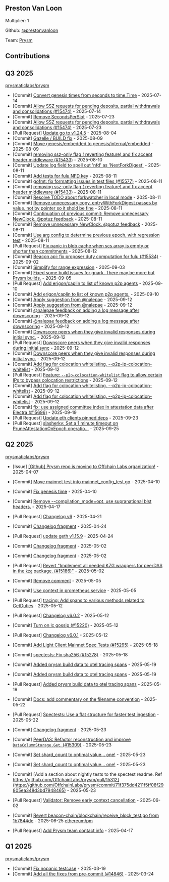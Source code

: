 
## Preston Van Loon
Multiplier: 1

Github: [@prestonvanloon](https://github.com/prestonvanloon)

Team: [Prysm](https://github.com/Prysmaticlabs/Prysm/pulls?q=author%3Aprestonvanloon)

## Contributions

## Q3 2025


[prysmaticlabs/prysm](https://github.com/prysmaticlabs/prysm)
* [Commit] [Convert genesis times from seconds to time.Time](https://github.com/OffchainLabs/prysm/commit/017e6edbf168e7f9e3953e30b647e10d25ac854a) - 2025-07-14
* [Commit] [Allow SSZ requests for pending deposits, partial withdrawals and consolidations (#15474)](https://github.com/OffchainLabs/prysm/commit/961ea054543adcf68a84c0c198e9ef2d841a8ee4) - 2025-07-14
* [Commit] [Remove SecondsPerSlot](https://github.com/OffchainLabs/prysm/commit/0fad6505982918b2a182cbad0d6a81eb038840bf) - 2025-07-23
* [Commit] [Allow SSZ requests for pending deposits, partial withdrawals and consolidations (#15474)](https://github.com/OffchainLabs/prysm/commit/961ea054543adcf68a84c0c198e9ef2d841a8ee4) - 2025-07-23
* [Pull Request] [Update go to v1.24.5](https://github.com/OffchainLabs/prysm/pull/15561) - 2025-08-04
* [Commit] [Gazelle / BUILD fix](https://github.com/OffchainLabs/prysm/commit/1ad0c93b24c4b1058bd7801b40e3acb960c01a90) - 2025-08-09
* [Commit] [Move genesis/embedded to genesis/internal/embedded](https://github.com/OffchainLabs/prysm/commit/f3b88dcc10ed4c41bee001aac75141b8f8e256f7) - 2025-08-09
* [Commit] [removing ssz-only flag ( reverting feature) and fix accept header middleware (#15433)](https://github.com/OffchainLabs/prysm/commit/77958022e7a6af74196855f053498d4a7172ea78) - 2025-08-10
* [Commit] [Update log field to spell out 'nfd' as 'NextForkDigest'](https://github.com/OffchainLabs/prysm/commit/42fb56e4986ce8bce968880e37fe6d40d03d5d9c) - 2025-08-11
* [Commit] [Add tests for fulu NFD key](https://github.com/OffchainLabs/prysm/commit/57d44bd33d73e5a9e9649d7dc3ec596b42929dbd) - 2025-08-11
* [Commit] [gofmt: fix formatting issues in test files (#15577)](https://github.com/OffchainLabs/prysm/commit/f7f992c256a27d92a7c25f6f833edc46a6899dfd) - 2025-08-11
* [Commit] [removing ssz-only flag ( reverting feature) and fix accept header middleware (#15433)](https://github.com/OffchainLabs/prysm/commit/77958022e7a6af74196855f053498d4a7172ea78) - 2025-08-11
* [Commit] [Resolve TODO about forkwatcher in local mode](https://github.com/OffchainLabs/prysm/commit/c1df312949e5b1538d80bfaa4f19281c53c1a023) - 2025-08-11
* [Commit] [Remove unnecessary copy. entryWithForkDigest passes by value, not by pointer so it shold be fine](https://github.com/OffchainLabs/prysm/commit/c1bf8c6fa4f7f418b2a78ad4b34a4107760ffed5) - 2025-08-11
* [Commit] [Continuation of previous commit: Remove unnecessary NewClock. @potuz feedback](https://github.com/OffchainLabs/prysm/commit/67041970b4de947fb1c6cb1f69a8a13e76598a25) - 2025-08-11
* [Commit] [Remove unnecessary NewClock. @potuz feedback](https://github.com/OffchainLabs/prysm/commit/8d31ed5c4a0b916026479bf9e4e51ad8e2773291) - 2025-08-11
* [Commit] [Use arg config to determine previous epoch, with regression test](https://github.com/OffchainLabs/prysm/commit/1a100dfe1648bc658392ee457722528702ee1a8d) - 2025-08-11
* [Pull Request] [Fix panic in blob cache when scs array is empty or shorter than commitments](https://github.com/OffchainLabs/prysm/pull/15581) - 2025-08-12
* [Commit] [Beacon api: fix proposer duty computation for fulu (#15534)](https://github.com/OffchainLabs/prysm/commit/d012ab653c056692cb3747acf827f9a443c01169) - 2025-09-02
* [Commit] [Simplify for range expression](https://github.com/OffchainLabs/prysm/commit/a8cd221a48eea9fa8039d0498287fdb97ce4f713) - 2025-09-03
* [Commit] [Fixed some build issues for gnark. There may be more but Prysm builds.](https://github.com/OffchainLabs/prysm/commit/d487e5c10988fa47cb2bf3b4151b99fb55a247f6) - 2025-09-05
* [Pull Request] [Add erigon/caplin to list of known p2p agents](https://github.com/OffchainLabs/prysm/pull/15678) - 2025-09-10
* [Commit] [Add erigon/caplin to list of known p2p agents.](https://github.com/OffchainLabs/prysm/commit/2973ae136659b9333ffb21ff4c93443bd5bbe840) - 2025-09-10
* [Commit] [Apply suggestion from @nalepae](https://github.com/OffchainLabs/prysm/commit/5c36f613cb79f0ca1eb8557c87536199cdf2a905) - 2025-09-12
* [Commit] [Apply suggestion from @nalepae](https://github.com/OffchainLabs/prysm/commit/1dd303a3e5823507bca14ed020eb6d9f9527838c) - 2025-09-12
* [Commit] [@nalepae feedback on adding a log message after downscoring](https://github.com/OffchainLabs/prysm/commit/56bc8fbcb13f77c2839d6258276cbd2ebc56cb14) - 2025-09-12
* [Commit] [@nalepae feedback on adding a log message after downscoring](https://github.com/OffchainLabs/prysm/commit/99b8d27d1bb5e57f2c65fff5a27313e4f5c7c48c) - 2025-09-12
* [Commit] [Downscore peers when they give invalid responses during initial sync.](https://github.com/OffchainLabs/prysm/commit/dac66337e00be71b07b0e31d9ee81b69b4aa1a46) - 2025-09-12
* [Pull Request] [Downscore peers when they give invalid responses during initial sync](https://github.com/OffchainLabs/prysm/pull/15686) - 2025-09-12
* [Commit] [Downscore peers when they give invalid responses during initial sync.](https://github.com/OffchainLabs/prysm/commit/b72e8aa309730cf5ed1b16b71fdf1551d9dc5910) - 2025-09-12
* [Commit] [Add flag for colocation whitelisting. --p2p-ip-colocation-whitelist](https://github.com/OffchainLabs/prysm/commit/51b270b071e30e89b37e78c31c3444e6071549b7) - 2025-09-12
* [Pull Request] [Feature: `--p2p-colocation-whitelist` flag to allow certain IPs to bypass colocation restrictions](https://github.com/OffchainLabs/prysm/pull/15685) - 2025-09-12
* [Commit] [Add flag for colocation whitelisting. --p2p-ip-colocation-whitelist](https://github.com/OffchainLabs/prysm/commit/a3da31ee5abe3481f4f23e0d3bac0229e8a51ed8) - 2025-09-12
* [Commit] [Add flag for colocation whitelisting. --p2p-ip-colocation-whitelist](https://github.com/OffchainLabs/prysm/commit/4d34adfc771491a7167adcb643023780ed832bb4) - 2025-09-12
* [Commit] [fix: use assigned committee index in attestation data after Electra (#15696)](https://github.com/OffchainLabs/prysm/commit/54991bbc52cb780b24bc06743cbcb6983b00262c) - 2025-09-19
* [Pull Request] [Update eth clients pinned deps](https://github.com/OffchainLabs/prysm/pull/15733) - 2025-09-23
* [Pull Request] [slasherkv: Set a 1 minute timeout on PruneAttestationOnEpoch operatio…](https://github.com/OffchainLabs/prysm/pull/15746) - 2025-09-25
## Q2 2025


[prysmaticlabs/prysm](https://github.com/prysmaticlabs/prysm)
* [Issue] [[Github] Prysm repo is moving to Offchain Labs organization!](https://github.com/prysmaticlabs/prysm/issues/15139) - 2025-04-07
* [Commit] [Move mainnet test into mainnet_config_test.go](https://github.com/OffchainLabs/prysm/commit/13cbb9bdcb02ccd1392a8d694e0abf656e930081) - 2025-04-10
* [Commit] [Fix genesis time](https://github.com/OffchainLabs/prysm/commit/8784332c67440556e937d44ff2ed2c2521ffafb5) - 2025-04-10
* [Commit] [Remove --compilation_mode=opt, use supranational blst headers.](https://github.com/OffchainLabs/prysm/commit/6eeec293cdd93896fde6fec2e0cdece2133db4d9) - 2025-04-17

* [Pull Request] [Changelog v6](https://github.com/OffchainLabs/prysm/pull/15203) - 2025-04-21
* [Commit] [Changelog fragment](https://github.com/OffchainLabs/prysm/commit/4cb3ada7fcf39fbe45016b4bcd049192e4ed3350) - 2025-04-24
* [Pull Request] [update geth v1.15.9](https://github.com/OffchainLabs/prysm/pull/15216) - 2025-04-24
* [Commit] [Changelog fragment](https://github.com/OffchainLabs/prysm/commit/4423b71c9de153ba76a530c38ebd2d3a010338fe) - 2025-05-02
* [Commit] [Changelog fragment](https://github.com/OffchainLabs/prysm/commit/137c929b898f36bf260c816092b44e19f58fbda8) - 2025-05-02
* [Pull Request] [Revert "Implement all needed KZG wrappers for peerDAS in the `kzg` package. (#15186)"](https://github.com/OffchainLabs/prysm/pull/15244) - 2025-05-02
* [Commit] [Remove comment](https://github.com/OffchainLabs/prysm/commit/7d8138a33b80e7b6f068581013f6cdfb7847e51e) - 2025-05-05
* [Commit] [Use context in prometheus service](https://github.com/OffchainLabs/prysm/commit/e7534fbf31b17bfde1931d31a514ae6412d7a6fa) - 2025-05-05
* [Pull Request] [tracing: Add spans to various methods related to GetDuties](https://github.com/OffchainLabs/prysm/pull/15271) - 2025-05-12
* [Pull Request] [Changelog v6.0.2](https://github.com/OffchainLabs/prysm/pull/15270) - 2025-05-12
* [Commit] [Turn on lc gossip (#15220)](https://github.com/OffchainLabs/prysm/commit/6df476835ce68fe3c17c3997fbbf3db7558170bc) - 2025-05-12
* [Pull Request] [Changelog v6.0.1](https://github.com/OffchainLabs/prysm/pull/15269) - 2025-05-12
* [Commit] [Add Light Client Mainnet Spec Tests (#15295)](https://github.com/OffchainLabs/prysm/commit/1dea6857d50484145af49fdbf9c82739e1d478dd) - 2025-05-18
* [Commit] [spectests: Fix sha256 (#15278)](https://github.com/OffchainLabs/prysm/commit/6f9a93ac8906496e9425e0dc918152ac8791c8e5) - 2025-05-18
* [Commit] [Added prysm build data to otel tracing spans](https://github.com/OffchainLabs/prysm/commit/bc4c8fc3803be4671641e1ae3681087728b89c74) - 2025-05-19
* [Commit] [Added prysm build data to otel tracing spans](https://github.com/OffchainLabs/prysm/commit/1f3f650d1c79f3f64d588935c647adfc643a1a63) - 2025-05-19
* [Pull Request] [Added prysm build data to otel tracing spans](https://github.com/OffchainLabs/prysm/pull/15302) - 2025-05-19
* [Commit] [Docs: add commentary on the filename convention](https://github.com/OffchainLabs/prysm/commit/720f85e74cbba5a78125be795bef281da2ee05b5) - 2025-05-22
* [Pull Request] [Spectests: Use a flat structure for faster test ingestion](https://github.com/OffchainLabs/prysm/pull/15313) - 2025-05-22
* [Commit] [Changelog fragment](https://github.com/OffchainLabs/prysm/commit/cb080d2362352d39f5692f72ed4a4f780630764a) - 2025-05-23
* [Commit] [PeerDAS: Refactor reconstruction and improve `DataColumnStorage.Get`. (#15309)](https://github.com/OffchainLabs/prysm/commit/58b5aac201a6a4ad033c2604ae4d98010407e47a) - 2025-05-23
* [Commit] [Set shard_count to optimal value... one!](https://github.com/OffchainLabs/prysm/commit/8af426a9942855f326830e9851d97c2b8a7178a4) - 2025-05-23
* [Commit] [Set shard_count to optimal value... one!](https://github.com/OffchainLabs/prysm/commit/c6b4cc8575a283fa865c31e24ba4781379857b7f) - 2025-05-23
* [Commit] [Add a section about nightly tests to the spectest readme. Ref https://github.com/OffchainLabs/prysm/pull/15312](https://github.com/OffchainLabs/prysm/commit/71f375dd4211f5ff08f29805ea348d3bd7948465) - 2025-05-23
* [Pull Request] [Validator: Remove early context cancellation](https://github.com/OffchainLabs/prysm/pull/15369) - 2025-06-02
* [Commit] [Revert beacon-chain/blockchain/receive_block_test.go from 1b7844de](https://github.com/OffchainLabs/prysm/commit/32a0f12a4f4c6e4421eac05f65f710e507e00acd) - 2025-06-25
[ethereum/pm](https://github.com/ethereum/pm)
* [Pull Request] [Add Prysm team contact info](https://github.com/ethereum/pm/pull/1484) - 2025-04-17
## Q1 2025

[prysmaticlabs/prysm](https://github.com/prysmaticlabs/prysm)
* [Commit] [Fix nopanic testcase](https://github.com/prysmaticlabs/prysm/commit/ab3a51db433893112624462724a5eac7a1e55ecd) - 2025-03-19
* [Commit] [Add all the fixes from pre-commit (#14846)](https://github.com/prysmaticlabs/prysm/commit/38eabd1037881a96cb3c4ee64d0bf3094b5a4acd) - 2025-03-24
